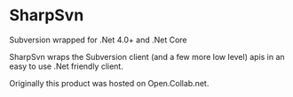 # SharpSvn
Subversion wrapped for .Net 4.0+ and .Net Core

SharpSvn wraps the Subversion client (and a few more low level) apis in an easy to use .Net friendly client.

Originally this product was hosted on Open.Collab.net.
